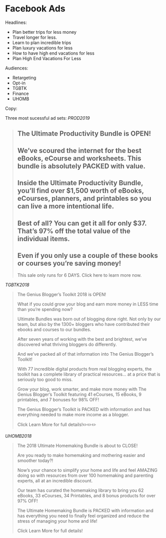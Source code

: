 <!-- TITLE: Stsb 2019 -->

# Facebook Ads

Headlines:

* Plan better trips for less money
* Travel longer for less.
* Learn to plan incredible trips
* Plan luxury vacations for less
* How to have high end vacations for less
* Plan High End Vacations For Less

Audiences:
* Retargeting
* Opt-in
* TGBTK
* Finance
* UHOMB

Copy:

Three most sucessful ad sets:
*PROD2019*
> 
> The Ultimate Productivity Bundle is OPEN! 
> -
> We’ve scoured the internet for the best eBooks, eCourse and worksheets.  This bundle is absolutely PACKED with value.
> -
> Inside the Ultimate Productivity Bundle, you’ll find over $1,500 worth of eBooks, eCourses, planners, and printables so you can live a more intentional life.
> -
> Best of all? You can get it all for only $37. That’s 97% off the total value of the individual items.
> - 
> Even if you only use a couple of these books or courses you’re saving money!
> -
> This sale only runs for 6 DAYS.  Click here to learn more now.

*TGBTK2018*
> 
> The Genius Blogger’s Toolkit 2018 is OPEN!
> 
> What if you could grow your blog and earn more money in LESS time than you’re spending now?
> 
> Ultimate Bundles was born out of blogging done right. Not only by our team, but also by the 1300+ bloggers who have contributed their ebooks and courses to our bundles.
> 
> After seven years of working with the best and brightest, we’ve discovered what thriving bloggers do differently.
> 
> And we’ve packed all of that information into The Genius Blogger’s Toolkit!
> 
> With 77 incredible digital products from real blogging experts, the toolkit has a complete library of practical resources… at a price that is seriously too good to miss.
> 
> Grow your blog, work smarter, and make more money with The Genius Blogger’s Toolkit featuring 41 eCourses, 15 eBooks, 9 printables, and 7 bonuses for 98% OFF!
> 
> The Genius Blogger’s Toolkit is PACKED with information and has everything needed to make more income as a blogger.
> 
> Click Learn More for full details!✏️✏️✏️

*UHOMB2018*

> The 2018 Ultimate Homemaking Bundle is about to CLOSE!
> 
> Are you ready to make homemaking and mothering easier and smoother today?!
> 
> Now’s your chance to simplify your home and life and feel AMAZING doing so with resources from over 100 homemaking and parenting experts, all at an incredible discount.
> 
> Our team has curated the homemaking library to bring you 62 eBooks, 33 eCourses, 34 Printables, and 8 bonus products for over 97% OFF!
> 
> The Ultimate Homemaking Bundle is PACKED with information and has everything you need to finally feel organized and reduce the stress of managing your home and life!
> 
> Click Learn More for full details!


